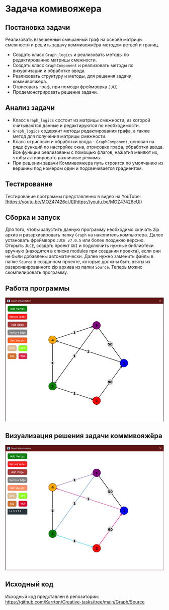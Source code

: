 # Задача комивояжера
## Постановка задачи
Реализовать взвешенный смешанный граф на основе матрицы смежности и решить задачу коммивояжёра методом ветвей и границ.
- Создать класс ```Graph_logics``` и реализовать методы по редактированию матрицы смежности.
- Создать класс ```GraphComponent``` и реализовать методы по визуализации и обработке ввода.
- Реализовать структуру и методы, для решения задачи коммивояжера.
- Отрисовать граф, при помощи фреймворка ```JUCE```.
- Продемонстрировать решение задачи.

## Анализ задачи
- Класс ```Graph_logics``` состоит из матрицы смежности, из которой считываются данные и редактируются по необходимости.
- ```Graph_logics``` содержит методы редактирования графа, а также метод для получения матрицы смежности.
- Класс отрисовки и обработки ввода - ```GraphComponent```, основан на ряде функций по настройке окна, отрисовке графа, обработки ввода. Все функции реализованы с помощью флагов, нажатия меняют их, чтобы активировать различные режимы.
- При решении задачи Коммивояжера путь строится по умолчанию из вершины под номером один и подсвечивается градиентом. 

## Тестирование
Тестирование программы представленно в видео на YouTube: [https://youtu.be/MOZ47426eUI](https://youtu.be/MOZ47426eUI)

## Сборка и запуск
Для того, чтобы запустить данную программу необходимо скачать zip архив и разархивировать папку ```Graph``` на накопитель компьютера. 
Далее установать фреймворк ```JUCE v7.0.5``` или более позднюю версию. Открыть ```JUCE```, создать проект ```GUI``` и подключить нужные библиотеки вручную (находятся в списке modules при создании проекта), если они не были добавлены автоматически. Далее нужно заменить файлы в папке ```Source``` в созданном проекте, которые должны быть взяты из разархивированного zip архива из папки ```Source```. Теперь можно скомпилировать программу.

## Работа программы
<img src="./1.png">

## Визуализация решения задачи коммивояжёра
<img src="./2.png">

## Исходный код
Исходный код представлен в репозитории: https://github.com/Karrton/Creative-tasks/tree/main/Graph/Source
